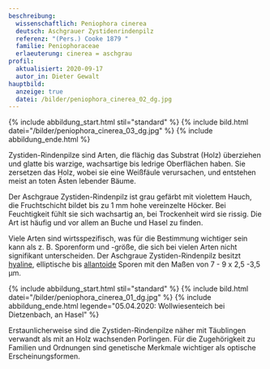 ```yaml
---
beschreibung:
  wissenschaftlich: Peniophora cinerea
  deutsch: Aschgrauer Zystidenrindenpilz
  referenz: "(Pers.) Cooke 1879 "
  familie: Peniophoraceae
  erlaeuterung: cinerea = aschgrau
profil:
  aktualisiert: 2020-09-17
  autor_in: Dieter Gewalt
hauptbild:
  anzeige: true
  datei: /bilder/peniophora_cinerea_02_dg.jpg
---
```

{% include abbildung_start.html stil="standard" %}
{% include bild.html datei="/bilder/peniophora_cinerea_03_dg.jpg" %}
{% include abbildung_ende.html %}

Zystiden-Rindenpilze sind Arten, die flächig das Substrat (Holz) überziehen und glatte bis warzige, wachsartige bis ledrige Oberflächen haben. Sie zersetzen das Holz, wobei sie eine Weißfäule verursachen, und entstehen meist an toten Ästen lebender Bäume.

Der Aschgraue Zystiden-Rindenpilz ist grau gefärbt mit violettem Hauch, die Fruchtschicht bildet bis zu 1 mm hohe vereinzelte Höcker. Bei Feuchtigkeit fühlt sie sich wachsartig an, bei Trockenheit wird sie rissig. Die Art ist häufig und vor allem an Buche und Hasel zu finden.

Viele Arten sind wirtsspezifisch, was für die Bestimmung wichtiger sein kann als z. B. Sporenform und -größe, die sich bei vielen Arten nicht signifikant unterscheiden. Der Aschgraue Zystiden-Rindenpilz besitzt [hyaline](hyalin "Glossar"), elliptische bis [allantoide](allantoid "Glossar") Sporen mit den Maßen von 7 - 9  x  2,5 -3,5 µm.

{% include abbildung_start.html stil="standard" %}
{% include bild.html datei="/bilder/peniophora_cinerea_01_dg.jpg" %}
{% include abbildung_ende.html legende="05.04.2020: Wollwiesenteich bei Dietzenbach, an Hasel" %}

Erstaunlicherweise sind die Zystiden-Rindenpilze näher mit Täublingen verwandt als mit an Holz wachsenden Porlingen. Für die Zugehörigkeit zu Familien und Ordnungen sind genetische Merkmale wichtiger als optische Erscheinungsformen.